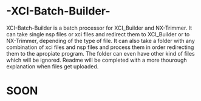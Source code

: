 # -XCI-Batch-Builder-
XCI-Batch-Builder is a batch processor for XCI_Builder and NX-Trimmer. It can take single nsp files or xci files and redirect them to XCI_Builder or to NX-Trimmer, depending of the type of file.
It can also take a folder with any combination of xci files and nsp files and process them in order redirecting them to the apropiate program. The folder can even have other kind of files which will be ignored.
Readme will be completed with a more thourough explanation when files get uploaded.
# SOON #
